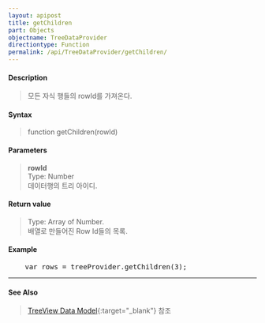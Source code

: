 ```yaml
---
layout: apipost
title: getChildren
part: Objects
objectname: TreeDataProvider
directiontype: Function
permalink: /api/TreeDataProvider/getChildren/
---
```



#### Description

> 모든 자식 행들의 rowId를 가져온다.

#### Syntax

> function getChildren(rowId)

#### Parameters

> **rowId**  
> Type: Number  
> 데이터행의 트리 아이디.  

#### Return value

> Type: Array of Number.  
> 배열로 만들어진 Row Id들의 목록.  

#### Example

<pre class="prettyprint">
    var rows = treeProvider.getChildren(3);
</pre>

---

#### See Also

> [TreeView Data Model](http://demo.realgrid.net/Demo/TreeDataModel){:target="_blank"} 참조   